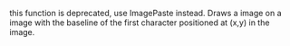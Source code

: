 this function is deprecated, use ImagePaste instead. Draws a image on a image with the baseline of the first character positioned at (x,y) in the image.